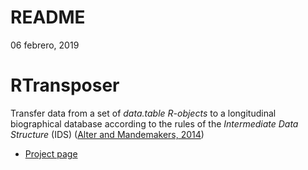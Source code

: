 README
================
06 febrero, 2019

# RTransposer

Transfer data from a set of *data.table R-objects* to a longitudinal
biographical database according to the rules of the *Intermediate Data
Structure* (IDS) ([Alter and
Mandemakers, 2014](https://ehps-net.eu/article/intermediate-data-structure-ids-longitudinal-historical-microdata-version-4))

  - [Project page](https://viciana.github.io/RTransposer/)
